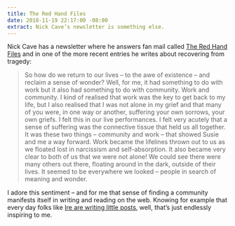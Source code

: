 ```yaml
---
title: The Red Hand Files
date: 2018-11-19 22:17:00 -08:00
extract: Nick Cave’s newsletter is something else.
---
```


Nick Cave has a newsletter where he answers fan mail called [The Red Hand Files](https://www.theredhandfiles.com/) and in one of the more recent entries he writes about recovering from tragedy: 

> So how do we return to our lives – to the awe of existence – and reclaim a sense of wonder? Well, for me, it had something to do with work but it also had something to do with community. Work and community. I kind of realised that work was the key to get back to my life, but I also realised that I was not alone in my grief and that many of you were, in one way or another, suffering your own sorrows, your own griefs. I felt this in our live performances. I felt very acutely that a sense of suffering was the connective tissue that held us all together. It was these two things – community and work – that showed Susie and me a way forward. Work became the lifelines thrown out to us as we floated lost in narcissism and self-absorption. It also became very clear to both of us that we were not alone! We could see there were many others out there, floating around in the dark, outside of their lives. It seemed to be everywhere we looked – people in search of meaning and wonder.

I adore this sentiment – and for me that sense of finding a community manifests itself in writing and reading on the web. Knowing for example that every day folks like [Ire are writing little posts](https://bitsofco.de/learning-to-write-again/), well, that’s just endlessly inspiring to me. 



